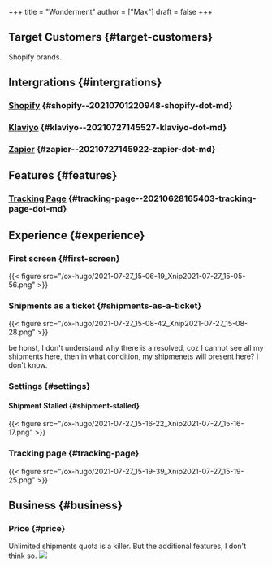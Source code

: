 +++
title = "Wonderment"
author = ["Max"]
draft = false
+++

## Target Customers {#target-customers}

Shopify brands.


## Intergrations {#intergrations}


### [Shopify](20210701220948-shopify.md) {#shopify--20210701220948-shopify-dot-md}


### [Klaviyo](20210727145527-klaviyo.md) {#klaviyo--20210727145527-klaviyo-dot-md}


### [Zapier](20210727145922-zapier.md) {#zapier--20210727145922-zapier-dot-md}


## Features {#features}


### [Tracking Page](20210628165403-tracking_page.md) {#tracking-page--20210628165403-tracking-page-dot-md}


## Experience {#experience}


### First screen {#first-screen}

{{< figure src="/ox-hugo/2021-07-27_15-06-19_Xnip2021-07-27_15-05-56.png" >}}


### Shipments as a ticket {#shipments-as-a-ticket}

{{< figure src="/ox-hugo/2021-07-27_15-08-42_Xnip2021-07-27_15-08-28.png" >}}

be honst, I don't understand why there is a resolved, coz I cannot see all my
shipments here, then in what condition, my shipmenets will present here? I don't
know.


### Settings {#settings}


#### Shipment Stalled {#shipment-stalled}

{{< figure src="/ox-hugo/2021-07-27_15-16-22_Xnip2021-07-27_15-16-17.png" >}}


### Tracking page {#tracking-page}

{{< figure src="/ox-hugo/2021-07-27_15-19-39_Xnip2021-07-27_15-19-25.png" >}}


## Business {#business}


### Price {#price}

Unlimited shipments quota is a killer. But the additional features, I don't
think so.
![](/ox-hugo/2021-07-27_15-22-16_Xnip2021-07-27_15-21-27.png)
